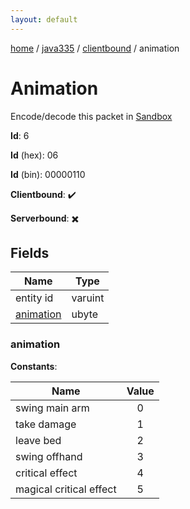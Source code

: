 ```yaml
---
layout: default
---
```


[home](/)  /  [java335](/protocol/java335)  /  [clientbound](/protocol/java335/clientbound)  /  animation

# Animation

Encode/decode this packet in [Sandbox](../../../sandbox/java335#Clientbound.Animation)

**Id**: 6

**Id** (hex): 06

**Id** (bin): 00000110

**Clientbound**: ✔️

**Serverbound**: ✖️

## Fields

Name | Type
---|---
entity id | varuint
[animation](#animation) | ubyte

### animation

**Constants**:

Name | Value
---|:---:
swing main arm | 0
take damage | 1
leave bed | 2
swing offhand | 3
critical effect | 4
magical critical effect | 5
